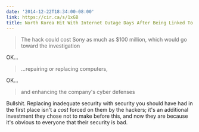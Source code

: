 ```yaml
---
date: '2014-12-22T18:34:00-08:00'
link: https://cir.ca/s/1xGB
title: North Korea Hit With Internet Outage Days After Being Linked To Sony Hack
---
```


>The hack could cost Sony as much as $100 million, which would go toward the investigation

OK...

>...repairing or replacing computers,

OK...

>and enhancing the company&#x27;s cyber defenses

Bullshit. Replacing inadequate security with security you should have had in the first place isn't a *cost* forced on them by the hackers; it's an additional investment they chose not to make before this, and now they are because it's obvious to everyone that their security is bad.
